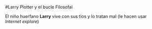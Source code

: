 #Larry Plotter y el bucle Filosofal

El niño huerfano **Larry** vive con sus tios y lo tratan mal 
(le hacen usar *Internet explore*)
